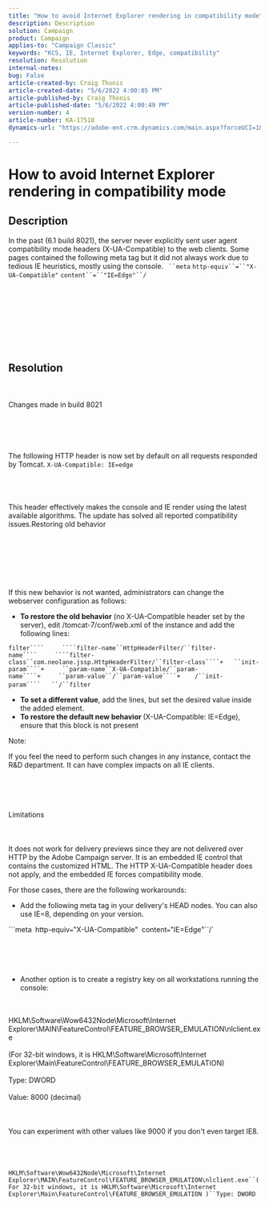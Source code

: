 ```yaml
---
title: "How to avoid Internet Explorer rendering in compatibility mode"
description: Description
solution: Campaign
product: Campaign
applies-to: "Campaign Classic"
keywords: "KCS, IE, Internet Explorer, Edge, compatibility"
resolution: Resolution
internal-notes: 
bug: False
article-created-by: Craig Thonis
article-created-date: "5/6/2022 4:00:05 PM"
article-published-by: Craig Thonis
article-published-date: "5/6/2022 4:00:49 PM"
version-number: 4
article-number: KA-17518
dynamics-url: "https://adobe-ent.crm.dynamics.com/main.aspx?forceUCI=1&pagetype=entityrecord&etn=knowledgearticle&id=71e22f95-55cd-ec11-a7b5-6045bd00d4f5"

---
```

# How to avoid Internet Explorer rendering in compatibility mode

## Description


In the past (6.1 build  8021), the server never explicitly sent user agent compatibility mode headers (X-UA-Compatible) to the web clients. Some pages contained the following meta tag but it did not always work due to tedious IE heuristics, mostly using the console.
` ``meta` `http-equiv``=``"X-UA-Compatible"` `content``=``"IE=Edge"``/`<br><br><br> <br><br><br> <br><br><br>

## Resolution

<br><br>Changes made in build 8021<br><br><br><br> <br><br>
The following HTTP header is now set by default on all requests responded by Tomcat.
`X-UA-Compatible: IE=edge`<br><br><br> <br><br>
This header effectively makes the console and IE render using the latest available algorithms. The update has solved all reported compatibility issues.Restoring old behavior
<br><br><br><br> <br><br> <br><br>
If this new behavior is not wanted, administrators can change the webserver configuration as follows:

- <b>To restore the old behavior</b> (no X-UA-Compatible header set by the server), edit /tomcat-7/conf/web.xml of the instance and add the following lines:

```filter````     ````filter-name``HttpHeaderFilter/``filter-name````     ````filter-class``com.neolane.jssp.HttpHeaderFilter/``filter-class````+   ``init-param````+     ``param-name``X-UA-Compatible/``param-name````+     ``param-value``/``param-value````+    /``init-param````   ``/``filter``` 
- <b>To set a different value</b>, add the lines, but set the desired value inside the added element.
- <b>To restore the default new behavior </b>(X-UA-Compatible: IE=Edge), ensure that this block is not present


Note:

If you feel the need to perform such changes in any instance, contact the R&D department. It can have complex impacts on all IE clients.


<br><br><br><br>Limitations<br><br> <br><br>
It does not work for delivery previews since they are not delivered over HTTP by the Adobe Campaign server. It is an embedded IE control that contains the customized HTML. The HTTP X-UA-Compatible header does not apply, and the embedded IE forces compatibility mode.

For those cases, there are the following workarounds:

- Add the following meta tag in your delivery's HEAD nodes. You can also use IE=8, depending on your version.

```meta` `http-equiv``=``"X-UA-Compatible"` `content``=``"IE=Edge"``/` <br><br><br><br> 
- Another option is to create a registry key on all workstations running the console:

<br><br>HKLM\Software\Wow6432Node\Microsoft\Internet Explorer\MAIN\FeatureControl\FEATURE_BROWSER_EMULATION\nlclient.exe<br><br>(For 32-bit windows, it is HKLM\Software\Microsoft\Internet Explorer\Main\FeatureControl\FEATURE_BROWSER_EMULATION)<br><br>Type: DWORD<br><br>Value: 8000 (decimal)<br><br> <br><br>You can experiment with other values like 9000 if you don't even target IE8.<br><br> <br><br><br>`HKLM\Software\Wow6432Node\Microsoft\Internet Explorer\MAIN\FeatureControl\FEATURE_BROWSER_EMULATION\nlclient.exe``(For 32-bit windows, it is HKLM\Software\Microsoft\Internet Explorer\Main\FeatureControl\FEATURE_BROWSER_EMULATION )``Type: DWORD`<br><br><br><br><br><br> 